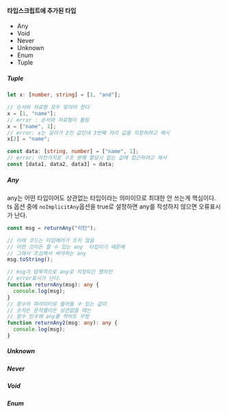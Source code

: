 #### 타입스크립트에 추가된 타입

- Any
- Void
- Never
- Unknown
- Enum
- Tuple

##### Tuple

```ts
let x: [number, string] = [1, "and"];

// 순서와 자료형 모두 맞아야 한다
x = [1, "name"];
// error : 순서와 자료형이 틀림
x = ["name", 1];
// error: x는 길이가 2인 값인데 3번째 자리 값을 지정하려고 해서
x[2] = "name";

const data: [string, number] = ["name", 1];
// error: 마찬가지로 구조 분해 할당시 없는 값에 접근하려고 해서
const [data1, data2, data3] = data;
```

##### Any

any는 어떤 타입이어도 상관없는 타입이라는 의미이므로 최대한 안 쓰는게 핵심이다. ts 옵션 중에 `noImplicitAny`옵션을 true로 설정하면 any를 작성하지 않으면 오류표시가 난다.

```ts
const msg = returnAny("리턴");

// 아래 코드는 타입에러가 뜨지 않음
// 어떤 것이든 할 수 있는 any  타입이기 때문에
// 그래서 조심해서 써야하는 any
msg.toString();

// msg가 암묵적으로 any로 지정되긴 했지만
// error표시가 난다.
function returnAny(msg): any {
  console.log(msg);
}
// 함수의 파라미터로 들어올 수 있는 값이
// 숫자든 문자열이든 상관없을 때는
// 함수 인수에 any를 적어도 무방
function returnAny2(msg: any): any {
  console.log(msg);
}
```

##### Unknown

##### Never

##### Void

##### Enum
